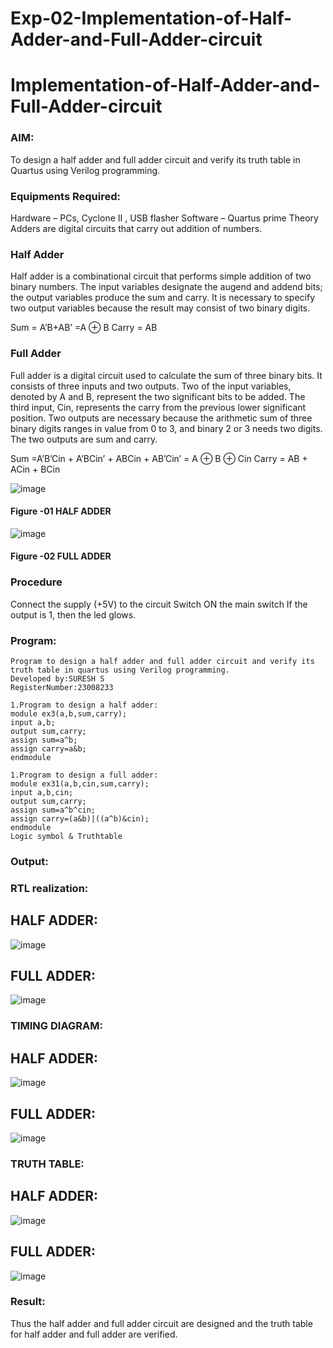 # Exp-02-Implementation-of-Half-Adder-and-Full-Adder-circuit

# Implementation-of-Half-Adder-and-Full-Adder-circuit
### AIM:
To design a half adder and full adder circuit and verify its truth table in Quartus using Verilog programming.

### Equipments Required:
Hardware – PCs, Cyclone II , USB flasher
Software – Quartus prime
Theory
Adders are digital circuits that carry out addition of numbers.

### Half Adder
Half adder is a combinational circuit that performs simple addition of two binary numbers. The input variables designate the augend and addend bits; the output variables produce the sum and carry. It is necessary to specify two output variables because the result may consist of two binary digits.

Sum = A’B+AB’ =A ⊕ B Carry = AB

### Full Adder
Full adder is a digital circuit used to calculate the sum of three binary bits. It consists of three inputs and two outputs. Two of the input variables, denoted by A and B, represent the two significant bits to be added. The third input, Cin, represents the carry from the previous lower significant position. Two outputs are necessary because the arithmetic sum of three binary digits ranges in value from 0 to 3, and binary 2 or 3 needs two digits. The two outputs are sum and carry.

Sum =A’B’Cin + A’BCin’ + ABCin + AB’Cin’ = A ⊕ B ⊕ Cin Carry = AB + ACin + BCin

 ![image](https://user-images.githubusercontent.com/36288975/163552156-a13e5a56-c638-4110-97d9-8896907c8d25.png)

#### Figure -01 HALF ADDER 


![image](https://user-images.githubusercontent.com/36288975/163552057-b3547877-6d07-45b4-b7e0-bcfebfad9e1d.png)

#### Figure -02 FULL ADDER 

### Procedure

Connect the supply (+5V) to the circuit
Switch ON the main switch
If the output is 1, then the led glows.
### Program:
```
Program to design a half adder and full adder circuit and verify its truth table in quartus using Verilog programming.
Developed by:SURESH S
RegisterNumber:23008233

1.Program to design a half adder:
module ex3(a,b,sum,carry);
input a,b;
output sum,carry;
assign sum=a^b;
assign carry=a&b;
endmodule

1.Program to design a full adder:
module ex31(a,b,cin,sum,carry);
input a,b,cin;
output sum,carry;
assign sum=a^b^cin;
assign carry=(a&b)|((a^b)&cin);
endmodule
Logic symbol & Truthtable
```
### Output:
### RTL realization:
## HALF ADDER:
![image](https://github.com/Suresh-2006/Exp-02-Implementation-of-Half-Adder-and-Full-Adder-circuit/assets/149347611/4ea60ed8-3d71-4800-b618-5931e903a84a)

## FULL ADDER:
![image](https://github.com/Suresh-2006/Exp-02-Implementation-of-Half-Adder-and-Full-Adder-circuit/assets/149347611/34ecec40-37f2-4ef6-8fa2-6229adb04bdf)

### TIMING DIAGRAM:
## HALF ADDER:
![image](https://github.com/Suresh-2006/Exp-02-Implementation-of-Half-Adder-and-Full-Adder-circuit/assets/149347611/5bc7c5c4-2375-4e39-b313-36b9746de27b)

## FULL ADDER:
![image](https://github.com/Suresh-2006/Exp-02-Implementation-of-Half-Adder-and-Full-Adder-circuit/assets/149347611/882f4ef8-b0f0-42aa-b552-b4f77d725d95)



### TRUTH TABLE:
## HALF ADDER:
![image](https://github.com/Suresh-2006/Exp-02-Implementation-of-Half-Adder-and-Full-Adder-circuit/assets/149347611/b1ddcc5d-5734-4333-a312-2fb71646c194)

## FULL ADDER:
![image](https://github.com/Suresh-2006/Exp-02-Implementation-of-Half-Adder-and-Full-Adder-circuit/assets/149347611/c39114fc-8cbd-42a8-8180-0aee8f1eb68f)


### Result:
Thus the half adder and full adder circuit are designed and the truth table for half adder and full adder are verified.

